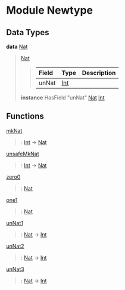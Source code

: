 # <a name="module-newtype-36781"></a>Module Newtype

## Data Types

<a name="type-newtype-nat-61947"></a>**data** [Nat](#type-newtype-nat-61947)

> <a name="constr-newtype-nat-99832"></a>[Nat](#constr-newtype-nat-99832)
> 
> > | Field                                                                        | Type                                                                         | Description |
> > | :--------------------------------------------------------------------------- | :--------------------------------------------------------------------------- | :---------- |
> > | unNat                                                                        | [Int](https://docs.daml.com/daml/stdlib/index.html#type-ghc-types-int-68728) |  |
> 
> **instance** HasField "unNat" [Nat](#type-newtype-nat-61947) [Int](https://docs.daml.com/daml/stdlib/index.html#type-ghc-types-int-68728)

## Functions

<a name="function-newtype-mknat-8513"></a>[mkNat](#function-newtype-mknat-8513)

> : [Int](https://docs.daml.com/daml/stdlib/index.html#type-ghc-types-int-68728) -\> [Nat](#type-newtype-nat-61947)

<a name="function-newtype-unsafemknat-96593"></a>[unsafeMkNat](#function-newtype-unsafemknat-96593)

> : [Int](https://docs.daml.com/daml/stdlib/index.html#type-ghc-types-int-68728) -\> [Nat](#type-newtype-nat-61947)

<a name="function-newtype-zero0-10450"></a>[zero0](#function-newtype-zero0-10450)

> : [Nat](#type-newtype-nat-61947)

<a name="function-newtype-one1-53872"></a>[one1](#function-newtype-one1-53872)

> : [Nat](#type-newtype-nat-61947)

<a name="function-newtype-unnat1-26452"></a>[unNat1](#function-newtype-unnat1-26452)

> : [Nat](#type-newtype-nat-61947) -\> [Int](https://docs.daml.com/daml/stdlib/index.html#type-ghc-types-int-68728)

<a name="function-newtype-unnat2-96339"></a>[unNat2](#function-newtype-unnat2-96339)

> : [Nat](#type-newtype-nat-61947) -\> [Int](https://docs.daml.com/daml/stdlib/index.html#type-ghc-types-int-68728)

<a name="function-newtype-unnat3-97654"></a>[unNat3](#function-newtype-unnat3-97654)

> : [Nat](#type-newtype-nat-61947) -\> [Int](https://docs.daml.com/daml/stdlib/index.html#type-ghc-types-int-68728)

